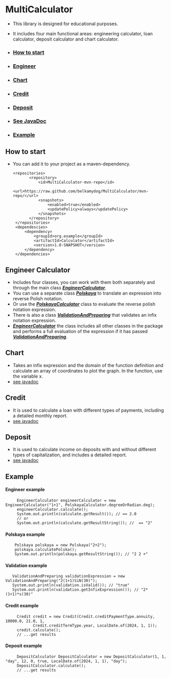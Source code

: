 # MultiCalculator
- This library is designed for educational purposes.
- It includes four main functional areas: engineering calculator, loan calculator, deposit calculator and chart calculator.

 - ### [How to start](#How-to-start)
 - ### [Engineer](#Engineer-Calculator)
 - ### [Chart](#Chart)
 - ### [Credit](#Credit)
 - ### [Deposit](#Deposit)
 - ### [See JavaDoc](https://belkamydog.github.io/MultiCalculator/)
 - ### [Example](#Example)

## How to start
 - You can add it to your project as a maven-dependency.
   ``` 
   <repositories>
          <repository>
              <id>MultiCalculator-mvn-repo</id>
              <url>https://raw.github.com/belkamydog/MultiCalculator/mvn-repo/</url>
              <snapshots>
                  <enabled>true</enabled>
                  <updatePolicy>always</updatePolicy>
              </snapshots>
          </repository>
    </repositories>
    <dependescies>
        <dependency>
            <groupId>org.example</groupId>
            <artifactId>Calculator</artifactId>
            <version>1.0-SNAPSHOT</version>
        </dependency>
    </dependencies>
    ```
## Engineer Calculator
   - Includes four classes, you can work with them both separately and through the main class [_**EngineerCalculator**_](https://belkamydog.github.io/MultiCalculator/Engineer/EngineerCalculator).
   - You can use a separate class [**_Polskaya_**](https://belkamydog.github.io/MultiCalculator/Engineer/Polskaya/Polskaya.html) to translate an expression into reverse Polish notation.
   - Or use the [_**PolskayaCalculator**_](https://belkamydog.github.io/MultiCalculator/Engineer/PolskayaCalculator/PolskayaCalculator.html) class to evaluate the reverse polish notation expression.
   - There is also a class [_**ValidationAndPreparing**_](https://belkamydog.github.io/MultiCalculator/Engineer/ValidationAndPreparing/ValidationAndPreparing.html) that validates an infix notation expression.
   - [_**EngineerCalculator**_](https://belkamydog.github.io/MultiCalculator/Engineer/EngineerCalculator.html) the class includes all other classes in the package and performs a full evaluation of the expression if it has passed [_**ValidationAndPreparing**_](https://belkamydog.github.io/MultiCalculator/Engineer/ValidationAndPreparing/ValidationAndPreparing.html).
## Chart
   - Takes an infix expression and the domain of the function definition and calculate an array of coordinates to plot the graph. In the function, use the variable x.
   - [see javadoc](https://belkamydog.github.io/MultiCalculator/Chart/Chart.html)
## Credit
   - It is used to calculate a loan with different types of payments, including a detailed monthly report.
   - [see javadoc](https://belkamydog.github.io/MultiCalculator/Credit/Credit.html)
## Deposit
   - It is used to calculate income on deposits with and without different types of capitalization, and includes a detailed report.
   - [see javadoc](https://belkamydog.github.io/MultiCalculator/Deposit/DepositCalculator.html)
## Example
   #### Engineer example
   ```
        EngineerCalculator engineerCalculator = new EngineerCalculator("1+1", PolskayaCalculator.degreeOrRadian.deg);
        engineerCalculator.calculate();
        System.out.println(calculate.getResult()); // == 2.0
        // or
        System.out.println(calculate.getResultString()); //  == "2"
   ```
#### Polskaya example
   ```
       Polskaya polskaya = new Polskaya("2+2");
       polskaya.calculatePolska();
       System.out.println(polskaya.getResultString()); // "2 2 +"
   ```
#### Validation example
   ```
      ValidationAndPreparing validationExpression = new ValidationAndPreparing("2(1+1)SiN(30)");
      System.out.println(validation.isValid()); // "true"
      System.out.println(validation.getInfixExpression()); // "2*(1+1)*s(30)"
   ```
#### Credit example
   ```
        Credit credit = new Credit(Credit.creditPaymentType.annuity, 10000.0, 21.0, 1,
               Credit.creditTermType.year, LocalDate.of(2024, 1, 1));
        credit.calculate();
        // ...get results
   ```
#### Deposit example
   ```
        DepositCalculator DepositCalculator = new DepositCalculator(1, 1, "day", 12, 0, true, LocalDate.of(2024, 1, 1), "day");
        DepositCalculator.calculate();
        // ...get results
   ```